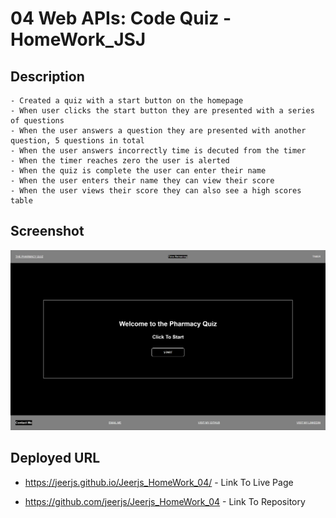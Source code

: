 # 04 Web APIs: Code Quiz - HomeWork_JSJ

## Description

```
- Created a quiz with a start button on the homepage
- When user clicks the start button they are presented with a series of questions
- When the user answers a question they are presented with another question, 5 questions in total
- When the user answers incorrectly time is decuted from the timer
- When the timer reaches zero the user is alerted
- When the quiz is complete the user can enter their name
- When the user enters their name they can view their score
- When the user views their score they can also see a high scores table
```

## Screenshot

![Screenshot](./Assets/Images/screencapture-jeerjs-github-io-Jeerjs-HomeWork-04-index-html-2022-05-03-19_06_13.png)

## Deployed URL

- https://jeerjs.github.io/Jeerjs_HomeWork_04/ - Link To Live Page

- https://github.com/jeerjs/Jeerjs_HomeWork_04 - Link To Repository
